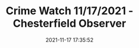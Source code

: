 ---
"title": "Crime Watch 11/17/2021 - Chesterfield Observer"
"date": "2021-11-17 17:35:52"
"feed_name": "GOOGLENEWSCONSTRUCTION"
"feed_website": "https://news.google.com/search?q=construction%2Bincident&hl=en-US&gl=US&ceid=US:en"
"feed_rss": "https://news.google.com/rss/search?q=construction%2Bincident&hl=en-US&gl=US&ceid=US:en"
"link": "https://www.chesterfieldobserver.com/articles/crime-watch-11-17-2021/"
"source": "{'href': 'https://www.chesterfieldobserver.com', 'title': 'Chesterfield Observer'}"
"file": "_posts/2021-1-1-9bbdf23226d5c796ecea04aa0912b83ea6edc310.md"
"accident": "0"
"drilling": "0"
"dead": "0"
"injured": "0"
"arrested": "0"
"place": "unknown place"
"where": "unknown site"
"causes": "unknown"
"place_uri": "unknown place"
---
